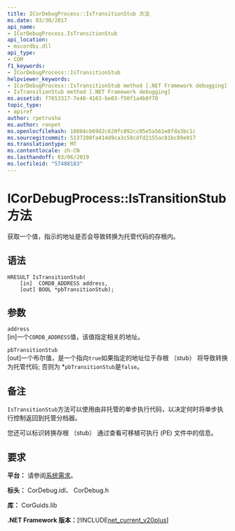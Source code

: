 ```yaml
---
title: ICorDebugProcess::IsTransitionStub 方法
ms.date: 03/30/2017
api_name:
- ICorDebugProcess.IsTransitionStub
api_location:
- mscordbi.dll
api_type:
- COM
f1_keywords:
- ICorDebugProcess::IsTransitionStub
helpviewer_keywords:
- ICorDebugProcess::IsTransitionStub method [.NET Framework debugging]
- IsTransitionStub method [.NET Framework debugging]
ms.assetid: f7653317-7e48-4163-be03-f50f1a4b0f70
topic_type:
- apiref
author: rpetrusha
ms.author: ronpet
ms.openlocfilehash: 18084cb69d2c620fc892cc05e5a561e8fda3bc1c
ms.sourcegitcommit: 5137208fa414d9ca3c58cdfd2155ac81bc89e917
ms.translationtype: MT
ms.contentlocale: zh-CN
ms.lasthandoff: 03/06/2019
ms.locfileid: "57488183"
---
```

# <a name="icordebugprocessistransitionstub-method"></a>ICorDebugProcess::IsTransitionStub 方法
获取一个值，指示的地址是否会导致转换为托管代码的存根内。  
  
## <a name="syntax"></a>语法  
  
```  
HRESULT IsTransitionStub(  
    [in]  CORDB_ADDRESS address,  
    [out] BOOL *pbTransitionStub);  
```  
  
## <a name="parameters"></a>参数  
 `address`  
 [in]一个`CORDB_ADDRESS`值，该值指定相关的地址。  
  
 `pbTransitionStub`  
 [out]一个布尔值，是一个指向`true`如果指定的地址位于存根 （stub） 将导致转换为托管代码; 否则为 *`pbTransitionStub`是`false`。  
  
## <a name="remarks"></a>备注  
 `IsTransitionStub`方法可以使用由非托管的单步执行代码，以决定何时将单步执行控制返回到托管分档器。  
  
 您还可以标识转换存根 （stub） 通过查看可移植可执行 (PE) 文件中的信息。  
  
## <a name="requirements"></a>要求  
 **平台：** 请参阅[系统需求](../../../../docs/framework/get-started/system-requirements.md)。  
  
 **标头：** CorDebug.idl、 CorDebug.h  
  
 **库：** CorGuids.lib  
  
 **.NET Framework 版本：**[!INCLUDE[net_current_v20plus](../../../../includes/net-current-v20plus-md.md)]
